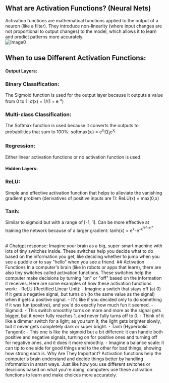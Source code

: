 ## What are Activation Functions? (Neural Nets)

Activation functions are mathematical functions applied to the output of a neuron (like a filter). They introduce non-linearity (where input changes are not proportional to output changes) to the model, which allows it to learn and predict patterns more accurately.
<br>
![Image0](/static/articleimages/image0)
<br>
## When to use Different Activation Functions:
#### **Output Layers:**

### Binary Classification: 
The Sigmoid function is used for the output layer because it outputs a value from 0 to 1: 
σ(x) = 1/(1 + e<sup>-x</sup>)

### Multi-class Classification: 
The Softmax function is used because it converts the outputs to probabilities that sum to 100%: 
softmax(x<sub>i</sub>) = e<sup>x<sub>i</sub></sup>/∑<sub>j</sub>e<sup>x<sub>j</sub></sup>

### Regression: 
Either linear activation functions or no activation function is used. 
#### **Hidden Layers:**

### ReLU: 
Simple and effective activation function that helps to alleviate the vanishing gradient problem (derivatives of positive inputs are 1): 
ReLU(x) = max(0,x)

### Tanh: 
Similar to sigmoid but with a range of [-1, 1]. Can be more effective at training the network because of a larger gradient: 
tanh(x) = e<sup>x</sup>-e<sup>-x<sup>/e<sup>x</sup>+e<sup>-x</sup>
<br>

<br>
# Chatgpt response: 
Imagine your brain as a big, super-smart machine with lots of tiny switches inside. These switches help you decide what to do based on the information you get, like deciding whether to jump when you see a puddle or to say "hello" when you see a friend.
## Activation Functions
In a computer's brain (like in robots or apps that learn), there are also tiny switches called activation functions. These switches help the computer make decisions by turning "on" or "off" based on the information it receives. Here are some examples of how these activation functions work:
- ReLU (Rectified Linear Unit):
- Imagine a switch that stays off (at 0) if it gets a negative signal, but turns on (to the same value as the signal) when it gets a positive signal.
- It's like if you decided only to do something if it was fun (positive), and  you'd do exactly how much fun it seemed.
- Sigmoid:
- This switch smoothly turns on more and more as the signal gets bigger, but it never fully reaches 1, and never fully turns off to 0.
- Think of it like a dimmer switch for a light; as you turn it, the light gets brighter slowly, but it never gets completely dark or super bright.
- Tanh (Hyperbolic Tangent):
- This one is like the sigmoid but a bit different: it can handle both positive and negative signals, turning on for positive ones and turning off for negative ones, and it does it more smoothly.
- Imagine a balance scale: it can tip to one side for good things and to the other for bad things, showing how strong each is.
Why Are They Important?
Activation functions help the computer's brain understand and decide things better by handling information in smart ways. Just like how you use different switches or decisions based on what you're doing, computers use these activation functions to learn and make choices more accurately.